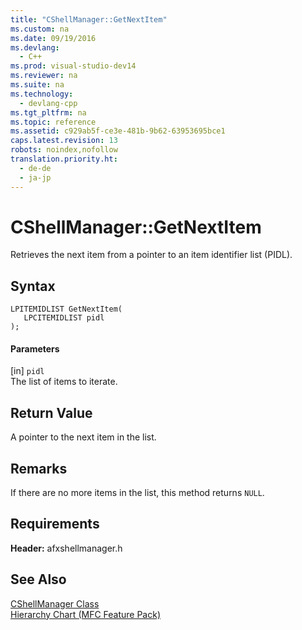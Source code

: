 ```yaml
---
title: "CShellManager::GetNextItem"
ms.custom: na
ms.date: 09/19/2016
ms.devlang: 
  - C++
ms.prod: visual-studio-dev14
ms.reviewer: na
ms.suite: na
ms.technology: 
  - devlang-cpp
ms.tgt_pltfrm: na
ms.topic: reference
ms.assetid: c929ab5f-ce3e-481b-9b62-63953695bce1
caps.latest.revision: 13
robots: noindex,nofollow
translation.priority.ht: 
  - de-de
  - ja-jp
---
```

# CShellManager::GetNextItem
Retrieves the next item from a pointer to an item identifier list (PIDL).  
  
## Syntax  
  
```  
LPITEMIDLIST GetNextItem(  
   LPCITEMIDLIST pidl   
);  
```  
  
#### Parameters  
 [in] `pidl`  
 The list of items to iterate.  
  
## Return Value  
 A pointer to the next item in the list.  
  
## Remarks  
 If there are no more items in the list, this method returns `NULL`.  
  
## Requirements  
 **Header:** afxshellmanager.h  
  
## See Also  
 [CShellManager Class](../vs140/CShellManager-Class.md)   
 [Hierarchy Chart (MFC Feature Pack)](../vs140/Hierarchy-Chart.md)